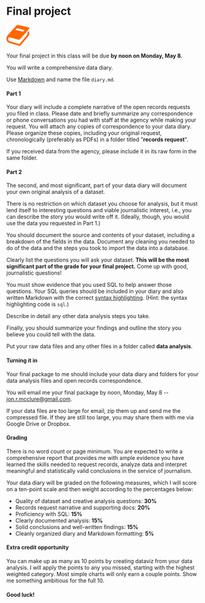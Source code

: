 # Final project

![](/assets/book.png)

Your final project in this class will be due **by noon on Monday, May 8.** 

You will write a comprehensive data diary. 

Use [Markdown](https://github.com/adam-p/markdown-here/wiki/Markdown-Cheatsheet) and name the file `diary.md`.

#### Part 1

Your diary will include a complete narrative of the open records requests you filed in class. Please date and briefly summarize any correspondence or phone conversations you had with staff at the agency while making your request. You will attach any copies of correspondence to your data diary. Please organize these copies, including your original request, chronologically (preferably as PDFs) in a folder titled "**records request**".

If you received data from the agency, please include it in its raw form in the same folder.

#### Part 2

The second, and most significant, part of your data diary will document your own original analysis of a dataset.

There is no restriction on which dataset you choose for analysis, but it must lend itself to interesting questions and viable journalistic interest, i.e., you can describe the story you would write off it. (Ideally, though, you would use the data you requested in Part 1.)

You should document the source and contents of your dataset, including a breakdown of the fields in the data. Document any cleaning you needed to do of the data and the steps you took to import the data into a database.

Clearly list the questions you will ask your dataset. **This will be the most significant part of the grade for your final project.** Come up with good, journalistic questions!

You must show evidence that you used SQL to help answer those questions. Your SQL queries should be included in your diary and also written Markdown with the correct [syntax highlighting](https://github.com/adam-p/markdown-here/wiki/Markdown-Cheatsheet#code). (Hint: the syntax highlighting code is `sql`.)

Describe in detail any other data analysis steps you take.

Finally, you should summarize your findings and outline the story you believe you could tell with the data.

Put your raw data files and any other files in a folder called **data analysis**.

#### Turning it in

Your final package to me should include your data diary and folders for your data analysis files and open records correspondence.

You will email me your final package by noon, Monday, May 8 -- jon.r.mcclure@gmail.com.

If your data files are too large for email, zip them up and send me the compressed file. If they are still too large, you may share them with me via Google Drive or Dropbox.

#### Grading

There is no word count or page minimum. You are expected to write a comprehensive report that provides me with ample evidence you have learned the skills needed to request records, analyze data and interpret meaningful and statistically valid conclusions in the service of journalism.

Your data diary will be graded on the following measures, which I will score on a ten-point scale and then weight according to the percentages below:

- Quality of dataset and creative analysis questions: **30%**
- Records request narrative and supporting docs: **20%**
- Proficiency with SQL: **15%**
- Clearly documented analysis: **15%**
- Solid conclusions and well-written findings: **15%**
- Cleanly organized diary and Markdown formatting: **5%**


#### Extra credit opportunity

You can make up as many as 10 points by creating dataviz from your data analysis. I will apply the points to any you missed, starting with the highest weighted category. Most simple charts will only earn a couple points. Show me something ambitious for the full 10.

#### Good luck!
